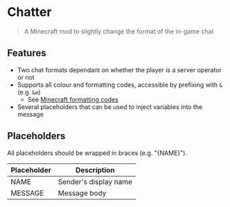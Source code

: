# Chatter
> A Minecraft mod to slightly change the format of the in-game chat

## Features
* Two chat formats dependant on whether the player is a server operator or not
* Supports all colour and formatting codes, accessible by prefixing with `&` (e.g. `&e`)
    * See [Minecraft formatting codes](https://minecraft.gamepedia.com/Formatting_codes)
* Several placeholders that can be used to inject variables into the message

## Placeholders
All placeholders should be wrapped in braces (e.g. "{NAME}").

| Placeholder | Description           |
|-------------|-----------------------|
| NAME        | Sender's display name |
| MESSAGE     | Message body          |